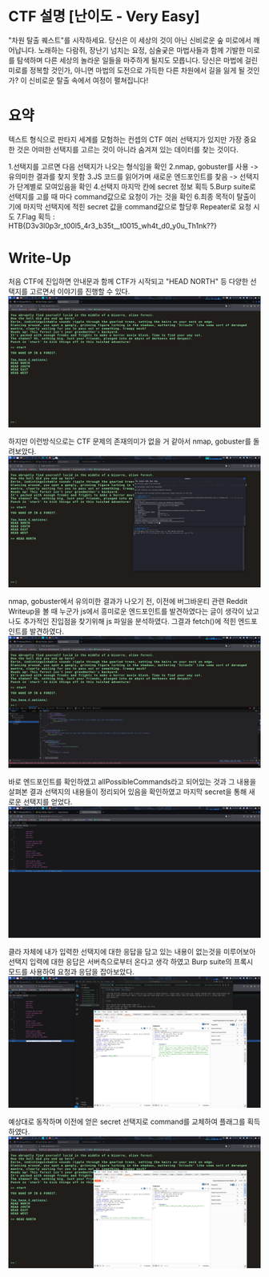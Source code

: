 # CTF 설명 [난이도 - Very Easy]

"차원 탈출 퀘스트"를 시작하세요. 당신은 이 세상의 것이 아닌 신비로운 숲 미로에서 깨어납니다. 노래하는 다람쥐, 장난기 넘치는 요정, 심술궂은 마법사들과 함께 기발한 미로를 탐색하며 다른 세상의 놀라운 일들을 마주하게 될지도 모릅니다. 당신은 마법에 걸린 미로를 정복할 것인가, 아니면 마법의 도전으로 가득한 다른 차원에서 길을 잃게 될 것인가? 이 신비로운 탈출 속에서 여정이 펼쳐집니다!

# 요약

텍스트 형식으로 판타지 세계를 모험하는 컨셉의 CTF
여러 선택지가 있지만 가장 중요한 것은 어떠한 선택지를 고르는 것이 아니라
숨겨져 있는 데이터를 찾는 것이다.

1.선택지를 고르면 다음 선택지가 나오는 형식임을 확인
2.nmap, gobuster를 사용 -> 유의미한 결과를 찾지 못함
3.JS 코드를 읽어가며 새로운 엔드포인트를 찾음 -> 선택지가 단계별로 모여있음을 확인 4.선택지 마지막 칸에 secret 정보 획득
5.Burp suite로 선택지를 고를 때 마다 command값으로 요청이 가는 것을 확인 6.최종 목적이 탈출이기에 마지막 선택지에 적힌 secret 값을 command값으로 할당후 Repeater로 요청 시도
7.Flag 획득 : HTB{D3v3l0p3r_t00l5_4r3_b35t\_\_t0015_wh4t_d0_y0u_Th1nk??}

# Write-Up

처음 CTF에 진입하면 안내문과 함께 CTF가 시작되고 "HEAD NORTH" 등 다양한 선택지를 고르면서 이야기를 진행할 수 있다.
![](./Screenshot/Screenshot_2025-08-08_17_56_29.png)

하지만 이런방식으로는 CTF 문제의 존재의미가 없을 거 같아서 nmap, gobuster를 돌려보았다.
![](./Screenshot/Screenshot_2025-08-08_18_10_37.png)

nmap, gobuster에서 유의미한 결과가 나오기 전, 이전에 버그바운티 관련 Reddit Writeup을 볼 때 누군가 js에서 흥미로운 엔드포인트를 발견하였다는
글이 생각이 났고 나도 추가적인 진입점을 찾기위해 js 파일을 분석하였다. 그결과 fetch()에 적힌 엔드포인트를 발견하였다.
![](./Screenshot/Screenshot_2025-08-08_17_57_00.png)

바로 엔드포인트를 확인하였고 allPossibleCommands라고 되어있는 것과 그 내용을 살펴본 결과 선택지의 내용들이 정리되어 있음을 확인하였고
마지막 secret을 통해 새로운 선택지를 얻었다.
![](./Screenshot/Screenshot_2025-08-08_17_57_20.png)

클라 자체에 내가 입력한 선택지에 대한 응답을 담고 있는 내용이 없는것을 미루어보아 선택지 입력에 대한 응답은 서버측으로부터 온다고 생각 하였고
Burp suite의 프록시 모드를 사용하여 요청과 응답을 잡아보았다.
![](./Screenshot/Screenshot_2025-08-08_18_41_19.png)

예상대로 동작하며 이전에 얻은 secret 선택지로 command를 교체하여 플래그를 획득하였다.
![](./Screenshot/Screenshot_2025-08-08_17_59_09.png)
